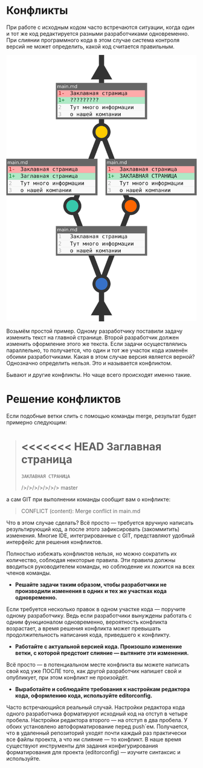 # Конфликты

При работе с исходным кодом часто встречаются ситуации, когда один и тот же код редактируется разными разработчиками одновременно. При слиянии программного кода в этом случае система контроля версий не может определить, какой код считается правильным.

![СХЕМА](./konf-1.png)

Возьмём простой пример. Одному разработчику поставили задачу изменить текст на главной странице. Второй разработчик должен изменить оформление этого же текста. Если задачи осуществлялись параллельно, то получается, что один и тот же участок кода изменён обоими разработчиками. Какая в этом случае версия является верной? Однозначно определить нельзя. Это и называется конфликтом.

Бывают и другие конфликты. Но чаще всего происходят именно такие.

# Решение конфликтов

Если подобные ветки слить с помощью команды merge, результат будет примерно следующим:

> <<<<<<< HEAD
>    Заглавная страница
> =======
>     ЗАКЛАВНАЯ СТРАНИЦА
> />/>/>/>/>/>/> master

а сам GIT при выполнении команды сообщит вам о конфликте:

> CONFLICT (content): Merge conflict in main.md

Что в этом случае сделать? Всё просто — требуется вручную написать результирующий код, а после этого зафиксировать (закоммитить) изменения. Многие IDE, интегрированные с GIT, представляют удобный интерфейс для решения конфликтов.

Полностью избежать конфликтов нельзя, но можно сократить их количество, соблюдая некоторые правила. Эти правила должны вводиться руководителем команды, но соблюдение их ложится на всех членов команды.

+ **Решайте задачи таким образом, чтобы разработчики не производили изменения в одних и тех же участках кода одновременно.** 

Если требуется несколько правок в одном участке кода — поручите одному разработчику. Ведь если разработчики вынуждены работать с одним функционалом одновременно, вероятность конфликта возрастает, а время решения конфликта может превышать продолжительность написания кода, приведшего к конфликту.

+ **Работайте с актуальной версией кода. Произошло изменение ветки, с которой предстоит слияние — вытяните эти изменения.**

Всё просто — в потенциальном месте конфликта вы можете написать свой код уже ПОСЛЕ того, как другой разработчик напишет свой и опубликует, при этом конфликт не произойдёт.

+ **Выработайте и соблюдайте требования к настройкам редактора кода, оформлению кода, используйте editorconfig.**

Часто встречающийся реальный случай. Настройки редактора кода одного разработчика форматируют исходный код на отступ в четыре пробела. Настройки редактора второго — на отступ в два пробела. У обоих установлено автоформатирование перед push`ем. Получается, что в удаленный репозиторий уходят почти каждый раз практически все файлы проекта, а что ни слияние — то конфликт. В наше время существуют инструменты для задания конфигурирования форматирования для проекта (editorconfig) — изучите синтаксис и используйте.
